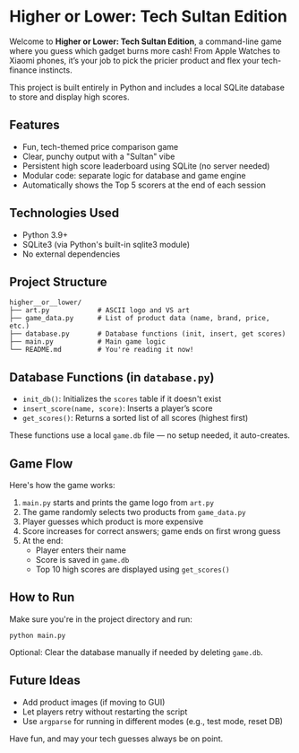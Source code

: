 # Higher or Lower: Tech Sultan Edition

Welcome to **Higher or Lower: Tech Sultan Edition**, a command-line game where you guess which gadget burns more cash! From Apple Watches to Xiaomi phones, it’s your job to pick the pricier product and flex your tech-finance instincts.

This project is built entirely in Python and includes a local SQLite database to store and display high scores.

## Features

- Fun, tech-themed price comparison game
- Clear, punchy output with a "Sultan" vibe
- Persistent high score leaderboard using SQLite (no server needed)
- Modular code: separate logic for database and game engine
- Automatically shows the Top 5 scorers at the end of each session

## Technologies Used

- Python 3.9+
- SQLite3 (via Python's built-in sqlite3 module)
- No external dependencies

## Project Structure

    higher__or__lower/
    ├── art.py            # ASCII logo and VS art
    ├── game_data.py      # List of product data (name, brand, price, etc.)
    ├── database.py       # Database functions (init, insert, get scores)
    ├── main.py           # Main game logic
    └── README.md         # You're reading it now!

## Database Functions (in `database.py`)

- `init_db()`: Initializes the `scores` table if it doesn't exist
- `insert_score(name, score)`: Inserts a player’s score
- `get_scores()`: Returns a sorted list of all scores (highest first)

These functions use a local `game.db` file — no setup needed, it auto-creates.

## Game Flow

Here's how the game works:

1. `main.py` starts and prints the game logo from `art.py`
2. The game randomly selects two products from `game_data.py`
3. Player guesses which product is more expensive
4. Score increases for correct answers; game ends on first wrong guess
5. At the end:
   - Player enters their name
   - Score is saved in `game.db`
   - Top 10 high scores are displayed using `get_scores()`

## How to Run

Make sure you're in the project directory and run:

    python main.py

Optional: Clear the database manually if needed by deleting `game.db`.

## Future Ideas

- Add product images (if moving to GUI)
- Let players retry without restarting the script
- Use `argparse` for running in different modes (e.g., test mode, reset DB)

Have fun, and may your tech guesses always be on point.

